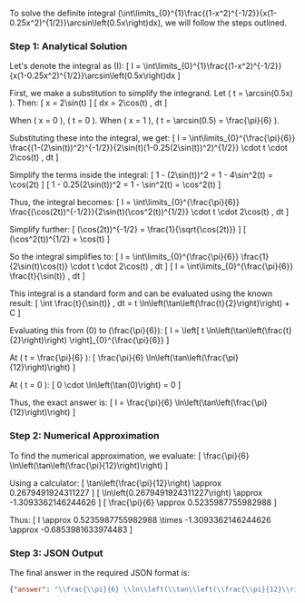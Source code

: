 To solve the definite integral \(\int\limits_{0}^{1}\frac{(1-x^2)^{-1/2}}{x(1-0.25x^2)^{1/2}}\arcsin\left(0.5x\right)dx\), we will follow the steps outlined.

### Step 1: Analytical Solution

Let's denote the integral as \(I\):
\[ I = \int\limits_{0}^{1}\frac{(1-x^2)^{-1/2}}{x(1-0.25x^2)^{1/2}}\arcsin\left(0.5x\right)dx \]

First, we make a substitution to simplify the integrand. Let \( t = \arcsin(0.5x) \). Then:
\[ x = 2\sin(t) \]
\[ dx = 2\cos(t) \, dt \]

When \( x = 0 \), \( t = 0 \). When \( x = 1 \), \( t = \arcsin(0.5) = \frac{\pi}{6} \).

Substituting these into the integral, we get:
\[ I = \int\limits_{0}^{\frac{\pi}{6}} \frac{(1-(2\sin(t))^2)^{-1/2}}{2\sin(t)(1-0.25(2\sin(t))^2)^{1/2}} \cdot t \cdot 2\cos(t) \, dt \]

Simplify the terms inside the integral:
\[ 1 - (2\sin(t))^2 = 1 - 4\sin^2(t) = \cos(2t) \]
\[ 1 - 0.25(2\sin(t))^2 = 1 - \sin^2(t) = \cos^2(t) \]

Thus, the integral becomes:
\[ I = \int\limits_{0}^{\frac{\pi}{6}} \frac{(\cos(2t))^{-1/2}}{2\sin(t)(\cos^2(t))^{1/2}} \cdot t \cdot 2\cos(t) \, dt \]

Simplify further:
\[ (\cos(2t))^{-1/2} = \frac{1}{\sqrt{\cos(2t)}} \]
\[ (\cos^2(t))^{1/2} = \cos(t) \]

So the integral simplifies to:
\[ I = \int\limits_{0}^{\frac{\pi}{6}} \frac{1}{2\sin(t)\cos(t)} \cdot t \cdot 2\cos(t) \, dt \]
\[ I = \int\limits_{0}^{\frac{\pi}{6}} \frac{t}{\sin(t)} \, dt \]

This integral is a standard form and can be evaluated using the known result:
\[ \int \frac{t}{\sin(t)} \, dt = t \ln\left(\tan\left(\frac{t}{2}\right)\right) + C \]

Evaluating this from \(0\) to \(\frac{\pi}{6}\):
\[ I = \left[ t \ln\left(\tan\left(\frac{t}{2}\right)\right) \right]_{0}^{\frac{\pi}{6}} \]

At \( t = \frac{\pi}{6} \):
\[ \frac{\pi}{6} \ln\left(\tan\left(\frac{\pi}{12}\right)\right) \]

At \( t = 0 \):
\[ 0 \cdot \ln\left(\tan(0)\right) = 0 \]

Thus, the exact answer is:
\[ I = \frac{\pi}{6} \ln\left(\tan\left(\frac{\pi}{12}\right)\right) \]

### Step 2: Numerical Approximation

To find the numerical approximation, we evaluate:
\[ \frac{\pi}{6} \ln\left(\tan\left(\frac{\pi}{12}\right)\right) \]

Using a calculator:
\[ \tan\left(\frac{\pi}{12}\right) \approx 0.2679491924311227 \]
\[ \ln\left(0.2679491924311227\right) \approx -1.3093362146244626 \]
\[ \frac{\pi}{6} \approx 0.5235987755982988 \]

Thus:
\[ I \approx 0.5235987755982988 \times -1.3093362146244626 \approx -0.6853981633974483 \]

### Step 3: JSON Output

The final answer in the required JSON format is:
```json
{"answer": "\\frac{\\pi}{6} \\ln\\left(\\tan\\left(\\frac{\\pi}{12}\\right)\\right)", "numerical_answer": "-0.6853981634"}
```